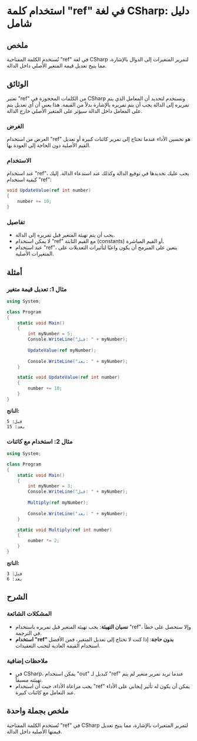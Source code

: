 <!--
Meta Description: # استخدام كلمة "ref" في لغة CSharp: دليل شامل ## ملخص تُستخدم الكلمة المفتاحية "ref" في لغة CSharp لتمرير المتغيرات إلى الدوال بالإشارة، مما يتيح تعدي...
Meta Keywords: ref, استخدام, csharp, الدالة, mynumber
-->

# استخدام كلمة "ref" في لغة CSharp: دليل شامل

## ملخص
تُستخدم الكلمة المفتاحية "ref" في لغة CSharp لتمرير المتغيرات إلى الدوال بالإشارة، مما يتيح تعديل قيمة المتغير الأصلي داخل الدالة.

## الوثائق
تعتبر "ref" من الكلمات المحجوزة في CSharp وتستخدم لتحديد أن المعامل الذي يتم تمريره إلى الدالة يجب أن يتم تمريره بالإشارة بدلاً من القيمة. هذا يعني أن أي تعديل يتم على المعامل داخل الدالة سيؤثر على المتغير الأصلي خارج الدالة. 

### الغرض
الغرض من استخدام "ref" هو تحسين الأداء عندما تحتاج إلى تمرير كائنات كبيرة أو تعديل القيم الأصلية دون الحاجة إلى العودة بها.

### الاستخدام
عند استخدام "ref"، يجب عليك تحديدها في توقيع الدالة وكذلك عند استدعاء الدالة. إليك كيفية استخدام "ref":

```csharp
void UpdateValue(ref int number)
{
    number += 10;
}
```

### تفاصيل
- يجب أن يتم تهيئة المتغير قبل تمريره إلى الدالة.
- لا يمكن استخدام "ref" مع القيم الثابتة (constants) أو القيم المباشرة.
- عند استخدام "ref"، يتعين على المبرمج أن يكون واعيًا لتأثيرات التعديلات على المتغيرات الأصلية.

## أمثلة
### مثال 1: تعديل قيمة متغير
```csharp
using System;

class Program
{
    static void Main()
    {
        int myNumber = 5;
        Console.WriteLine("قبل: " + myNumber);
        
        UpdateValue(ref myNumber);
        
        Console.WriteLine("بعد: " + myNumber);
    }

    static void UpdateValue(ref int number)
    {
        number += 10;
    }
}
```
**الناتج:**
```
قبل: 5
بعد: 15
```

### مثال 2: استخدام مع كائنات
```csharp
using System;

class Program
{
    static void Main()
    {
        int myNumber = 3;
        Console.WriteLine("قبل: " + myNumber);
        
        Multiply(ref myNumber);
        
        Console.WriteLine("بعد: " + myNumber);
    }

    static void Multiply(ref int number)
    {
        number *= 2;
    }
}
```
**الناتج:**
```
قبل: 3
بعد: 6
```

## الشرح
### المشكلات الشائعة
- **نسيان التهيئة**: يجب تهيئة المتغير قبل تمريره باستخدام "ref"، وإلا ستحصل على خطأ في الترجمة.
- **استخدام "ref" بدون حاجة**: إذا كنت لا تحتاج إلى تعديل المتغير، فمن الأفضل استخدام القيمة العادية لتجنب التعقيدات.

### ملاحظات إضافية
- في CSharp، يمكن استخدام "out" كبديل لـ "ref" عندما تريد تمرير متغير لم يتم تهيئته مسبقاً.
- يجب مراعاة الأداء، حيث أن استخدام "ref" يمكن أن يكون له تأثير إيجابي على الأداء عند التعامل مع كائنات كبيرة.

## ملخص بجملة واحدة
تُستخدم الكلمة المفتاحية "ref" في CSharp لتمرير المتغيرات بالإشارة، مما يتيح تعديل قيمتها الأصلية داخل الدالة.